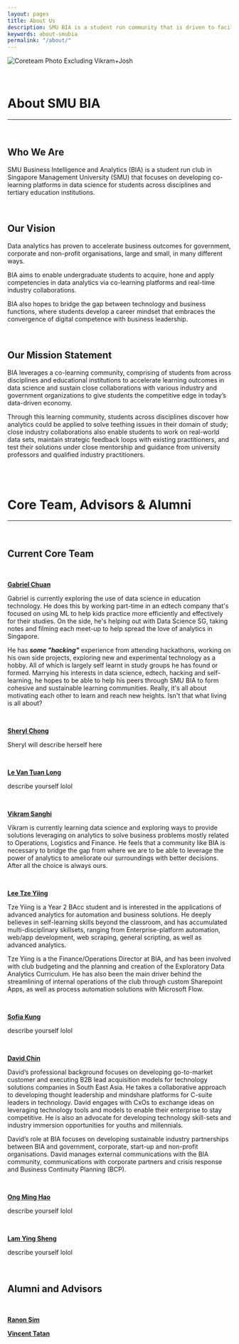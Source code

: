 ```yaml
---
layout: pages
title: About Us
description: SMU BIA is a student run community that is driven to facilitate an accessible co-learning community aimed towards developing strong competencies in analytics.
keywords: about-smubia
permalink: "/about/"
---
```


![Coreteam Photo Excluding Vikram+Josh](https://scontent-sit4-1.xx.fbcdn.net/v/t1.0-9/20622323_816108071894671_1241438410484188360_n.jpg?oh=44b0296c13320f1681536900551f17a9&oe=59F3C8CB)

<br>

# About SMU BIA
---
<br>

## Who We Are

SMU Business Intelligence and Analytics (BIA) is a student run club in Singapore Management University (SMU) that focuses on developing co-learning platforms in data science for students across disciplines and tertiary education institutions.

<br>

## Our Vision

Data analytics has proven to accelerate business outcomes for government, corporate and non-profit organisations, large and small, in many different ways.

BIA aims to enable undergraduate students to acquire, hone and apply competencies in data analytics via co-learning platforms and real-time industry collaborations.

BIA also hopes to bridge the gap between technology and business functions, where students develop a career mindset that embraces the convergence of digital competence with business leadership.

<br>

## Our Mission Statement

BIA leverages a co-learning community, comprising of students from across disciplines and educational institutions to accelerate learning outcomes in data science and sustain close collaborations with various industry and government organizations to give students the competitive edge in today’s data-driven economy.

Through this learning community, students across disciplines discover how analytics could be applied to solve teething issues in their domain of study; close industry collaborations also enable students to work on real-world data sets, maintain strategic feedback loops with existing practitioners, and test their solutions under close mentorship and guidance from university professors and qualified industry practitioners.

<br><br>

# Core Team, Advisors & Alumni
---

<br>

## Current Core Team

<br>

[**Gabriel Chuan**](https://www.linkedin.com/in/gabrielchuan/)

Gabriel is currently exploring the use of data science in education technology. He does this by working part-time in an edtech company that's focused on using ML to help kids practice more efficiently and effectively for their studies. On the side, he's helping out with Data Science SG, taking notes and filming each meet-up to help spread the love of analytics in Singapore.

He has ***some "hacking"*** experience from attending hackathons, working on his own side projects, exploring new and experimental technology as a hobby. All of which is largely self learnt in study groups he has found or formed. Marrying his interests in data science, edtech, hacking and self-learning, he hopes to be able to help his peers through SMU BIA to form cohesive and sustainable learning communities. Really, it's all about motivating each other to learn and reach new heights. Isn't that what living is all about?

<br>

[**Sheryl Chong**](https://www.linkedin.com/in/sheryl-chong-26406585/)

Sheryl will describe herself here

<br>

[**Le Van Tuan Long**](https://www.linkedin.com/in/le-van-tuan-long-6512ab92/)

describe yourself lolol

<br>

[**Vikram Sanghi**](https://www.linkedin.com/in/vikram-sanghi-676168102)

Vikram is currently learning data science and exploring ways to provide solutions leveraging on analytics to solve business problems mostly related to Operations, Logistics and Finance. He feels that a community like BIA is necessary to bridge the gap from where we are to be able to leverage the power of analytics to ameliorate our surroundings with better decisions. After all the choice is always ours.

<br>

[**Lee Tze Yiing**](https://www.linkedin.com/in/lee-tze-yiing-86511b123/)

Tze Yiing is a Year 2 BAcc student and is interested in the applications of advanced analytics for automation and business solutions. He deeply believes in self-learning skills beyond the classroom, and has accumulated multi-disciplinary skillsets, ranging from Enterprise-platform automation, web/app development, web scraping, general scripting, as well as advanced analytics.

Tze Yiing is a the Finance/Operations Director at BIA, and has been involved with club budgeting and the planning and creation of the Exploratory Data Analytics Curriculum. He has also been the main driver behind the streamlining of internal operations of the club through custom Sharepoint Apps, as well as process automation solutions with Microsoft Flow.

<br>

[**Sofia Kung**](https://www.linkedin.com/in/sofiakung/)

describe yourself lolol

<br>

[**David Chin**](https://www.linkedin.com/in/davidckchin/)

David’s professional background focuses on developing go-to-market customer and executing B2B lead acquisition models for technology solutions companies in South East Asia. He takes a collaborative approach to developing thought leadership and mindshare platforms for C-suite leaders in technology. David engages with CxOs to exchange ideas on leveraging technology tools and models to enable their enterprise to stay competitive. He is also an advocate for developing technology skill-sets and industry immersion opportunities for youths and millennials.

David’s role at BIA focuses on developing sustainable industry partnerships between BIA and government, corporate, start-up and non-profit organisations. David manages external communications with the BIA community, communications with corporate partners and crisis response and Business Continuity Planning (BCP).

<br>

[**Ong Ming Hao**](https://www.linkedin.com/in/michaelomh)

describe yourself lolol

<br>

[**Lam Ying Sheng**](https://www.linkedin.com/in/yingshenglam/)

describe yourself lolol

<br>

## Alumni and Advisors

<br>

[**Ranon Sim**](https://www.linkedin.com/in/ranon-sim/)

[**Vincent Tatan**](https://www.linkedin.com/in/vincenttatan/)
